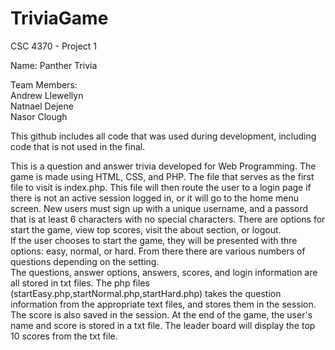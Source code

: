 # TriviaGame
CSC 4370 - Project 1

Name: Panther Trivia

Team Members:\
Andrew Llewellyn\
Natnael Dejene\
Nasor Clough


This github includes all code that was used during development, including code that is not used in the final.

This is a question and answer trivia developed for Web Programming. The game is made using HTML, CSS, and PHP. The file that serves as the first file to visit is index.php. This file will then route the user to a login page if there is not an active session logged in, or it will go to the home menu screen. New users must sign up with a unique username, and a passord that is at least 6 characters with no special characters. There are options for start the game, view top scores, visit the about section, or logout.
\
If the user chooses to start the game, they will be presented with thre options: easy, normal, or hard. From there there are various numbers of questions depending on the setting.
\
The questions, answer options, answers, scores, and login information are all stored in txt files. The php files (startEasy.php,startNormal.php,startHard.php) takes the question information from the appropriate text files, and stores them in the session. The score is also saved in the session. At the end of the game, the user's name and score is stored in a txt file. The leader board will display the top 10 scores from the txt file.
